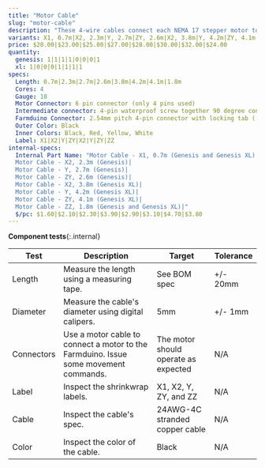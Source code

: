 ```yaml
---
title: "Motor Cable"
slug: "motor-cable"
description: "These 4-wire cables connect each NEMA 17 stepper motor to the Farmduino. They are labelled on the Farmduino end X1, X2, Y, and ZY. The Z-axis cable is split into a Y-axis section labelled ZY and a Z-axis section labelled ZZ that connect with a 90-degree screw-together waterproof connection at the cross-slide."
variants: X1, 0.7m|X2, 2.3m|Y, 2.7m|ZY, 2.6m|X2, 3.8m|Y, 4.2m|ZY, 4.1m|ZZ, 1.8m
price: $20.00|$23.00|$25.00|$27.00|$28.00|$30.00|$32.00|$24.00
quantity:
  genesis: 1|1|1|1|0|0|0|1
  xl: 1|0|0|0|1|1|1|1
specs:
  Length: 0.7m|2.3m|2.7m|2.6m|3.8m|4.2m|4.1m|1.8m
  Cores: 4
  Gauge: 18
  Motor Connector: 6 pin connector (only 4 pins used)
  Intermediate connector: 4-pin waterproof screw together 90 degree connectors. (female connector on the Y-Axis sections, male connector on the Z-Axis section)
  Farmduino Connector: 2.54mm pitch 4-pin connector with locking tab ([Molex Part 50579404](https://www.molex.com/molex/products/part-detail/crimp_housings/0050579404))
  Outer Color: Black
  Inner Colors: Black, Red, Yellow, White
  Label: X1|X2|Y|ZY|X2|Y|ZY|ZZ
internal-specs:
  Internal Part Name: "Motor Cable - X1, 0.7m (Genesis and Genesis XL)|
  Motor Cable - X2, 2.3m (Genesis)|
  Motor Cable - Y, 2.7m (Genesis)|
  Motor Cable - ZY, 2.6m (Genesis)|
  Motor Cable - X2, 3.8m (Genesis XL)|
  Motor Cable - Y, 4.2m (Genesis XL)|
  Motor Cable - ZY, 4.1m (Genesis XL)|
  Motor Cable - ZZ, 1.8m (Genesis and Genesis XL)|"
  $/pc: $1.60|$2.10|$2.30|$3.90|$2.90|$3.10|$4.70|$3.80
---
```


**Component tests**{:.internal}

|Test         |Description  |Target       |Tolerance    |
|-------------|-------------|-------------|-------------|
|Length       |Measure the length using a measuring tape.|See BOM spec|+/- 20mm
|Diameter     |Measure the cable's diameter using digital calipers.|5mm|+/- 1mm
|Connectors   |Use a motor cable to connect a motor to the Farmduino. Issue some movement commands.|The motor should operate as expected|N/A
|Label        |Inspect the shrinkwrap labels.|X1, X2, Y, ZY, and ZZ|N/A
|Cable        |Inspect the cable's spec.|24AWG-4C stranded copper cable|N/A
|Color        |Inspect the color of the cable.|Black|N/A
